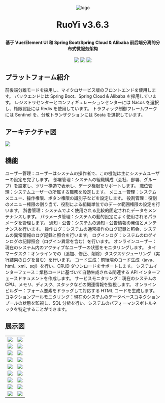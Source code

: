 <p align="center">
	<img alt="logo" src="https://oscimg.oschina.net/oscnet/up-b99b286755aef70355a7084753f89cdb7c9.png">
</p>
<h1 align="center" style="margin: 30px 0 30px; font-weight: bold;">RuoYi v3.6.3</h1>
<h4 align="center">基于 Vue/Element UI 和 Spring Boot/Spring Cloud & Alibaba 前后端分离的分布式微服务架构</h4>
<p align="center">
	<a href="https://gitee.com/y_project/RuoYi-Cloud/stargazers"><img src="https://gitee.com/y_project/RuoYi-Cloud/badge/star.svg?theme=dark"></a>
	<a href="https://gitee.com/y_project/RuoYi-Cloud"><img src="https://img.shields.io/badge/RuoYi-v3.6.3-brightgreen.svg"></a>
	<a href="https://gitee.com/y_project/RuoYi-Cloud/blob/master/LICENSE"><img src="https://img.shields.io/github/license/mashape/apistatus.svg"></a>
</p>

## プラットフォーム紹介

前後端分離モードを採用し、マイクロサービス版のフロントエンドを使用します。
バックエンドには Spring Boot、Spring Cloud & Alibaba を採用しています。
レジストリセンターとコンフィギュレーションセンターには Nacos を選択し、権限認証には Redis を使用しています。
トラフィック制御フレームワークには Sentinel を、分散トランザクションには Seata を選択しています。
  

## アーキテクチャ図

<img src="https://oscimg.oschina.net/oscnet/up-82e9722ecb846786405a904bafcf19f73f3.png"/>

## 機能

ユーザー管理：ユーザーはシステムの操作者で、この機能は主にシステムユーザーの設定を完了します。
部署管理：システムの組織構成（会社、部署、グループ）を設定し、ツリー構造で表示し、データ権限をサポートします。
職位管理：システムユーザーの所属する職務を設定します。
メニュー管理：システムメニュー、操作権限、ボタン権限の識別子などを設定します。
役割管理：役割のメニュー権限の割り当て、役割による組織単位でのデータ範囲権限の設定を行います。
辞書管理：システムでよく使用される比較的固定されたデータをメンテナンスします。
パラメータ管理：システムの動的設定によく使用されるパラメータを管理します。
通知・公告：システムの通知・公告情報の発信とメンテナンスを行います。
操作ログ：システムの通常操作のログ記録と照会、システムの異常情報のログ記録と照会を行います。
ログインログ：システムのログインログの記録照会（ログイン異常を含む）を行います。
オンラインユーザー：現在のシステム内のアクティブなユーザーの状態をモニタリングします。
タイマータスク：オンラインでの（追加、修正、削除）タスクスケジューリング（実行結果のログを含む）を行います。
コード生成：前後端のコード生成（java、html、xml、sql）を行い、CRUD ダウンロードをサポートします。
システムインターフェース：業務コードに基づいて自動生成される関連する API インターフェースドキュメントを作成します。
サービスモニタリング：現在のシステムの CPU、メモリ、ディスク、スタックなどの関連情報を監視します。
オンラインビルダー：フォーム要素をドラッグして対応する HTML コードを生成します。
コネクションプールモニタリング：現在のシステムのデータベースコネクションプールの状態を監視し、SQL 分析を行い、システムのパフォーマンスボトルネックを特定することができます。



## 展示図

<table>
    <tr>
        <td><img src="https://oscimg.oschina.net/oscnet/cd1f90be5f2684f4560c9519c0f2a232ee8.jpg"/></td>
        <td><img src="https://oscimg.oschina.net/oscnet/1cbcf0e6f257c7d3a063c0e3f2ff989e4b3.jpg"/></td>
    </tr>
    <tr>
        <td><img src="https://oscimg.oschina.net/oscnet/up-8074972883b5ba0622e13246738ebba237a.png"/></td>
        <td><img src="https://oscimg.oschina.net/oscnet/up-9f88719cdfca9af2e58b352a20e23d43b12.png"/></td>
    </tr>
    <tr>
        <td><img src="https://oscimg.oschina.net/oscnet/up-39bf2584ec3a529b0d5a3b70d15c9b37646.png"/></td>
        <td><img src="https://oscimg.oschina.net/oscnet/up-4148b24f58660a9dc347761e4cf6162f28f.png"/></td>
    </tr>
	<tr>
        <td><img src="https://oscimg.oschina.net/oscnet/up-b2d62ceb95d2dd9b3fbe157bb70d26001e9.png"/></td>
        <td><img src="https://oscimg.oschina.net/oscnet/up-d67451d308b7a79ad6819723396f7c3d77a.png"/></td>
    </tr>	 
    <tr>
        <td><img src="https://oscimg.oschina.net/oscnet/5e8c387724954459291aafd5eb52b456f53.jpg"/></td>
        <td><img src="https://oscimg.oschina.net/oscnet/644e78da53c2e92a95dfda4f76e6d117c4b.jpg"/></td>
    </tr>
	<tr>
        <td><img src="https://oscimg.oschina.net/oscnet/up-8370a0d02977eebf6dbf854c8450293c937.png"/></td>
        <td><img src="https://oscimg.oschina.net/oscnet/up-49003ed83f60f633e7153609a53a2b644f7.png"/></td>
    </tr>
	<tr>
        <td><img src="https://oscimg.oschina.net/oscnet/up-d4fe726319ece268d4746602c39cffc0621.png"/></td>
        <td><img src="https://oscimg.oschina.net/oscnet/up-c195234bbcd30be6927f037a6755e6ab69c.png"/></td>
    </tr>
	<tr>
        <td><img src="https://oscimg.oschina.net/oscnet/up-ece3fd37a3d4bb75a3926e905a3c5629055.png"/></td>
        <td><img src="https://oscimg.oschina.net/oscnet/up-92ffb7f3835855cff100fa0f754a6be0d99.png"/></td>
    </tr>
    <tr>
        <td><img src="https://oscimg.oschina.net/oscnet/up-ff9e3066561574aca73005c5730c6a41f15.png"/></td>
        <td><img src="https://oscimg.oschina.net/oscnet/up-5e4daac0bb59612c5038448acbcef235e3a.png"/></td>
    </tr>
</table>
